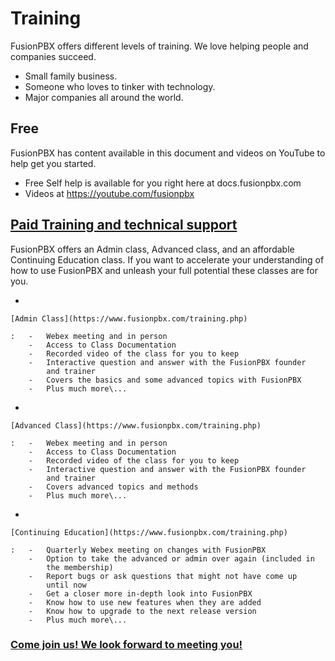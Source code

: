 # Training

FusionPBX offers different levels of training. We love helping people
and companies succeed.

-   Small family business.
-   Someone who loves to tinker with technology.
-   Major companies all around the world.

## Free

FusionPBX has content available in this document and videos on YouTube
to help get you started.

-   Free Self help is available for you right here at docs.fusionpbx.com
-   Videos at <https://youtube.com/fusionpbx>

## [Paid Training and technical support](https://www.fusionpbx.com/training.php)

FusionPBX offers an Admin class, Advanced class, and an affordable
Continuing Education class. If you want to accelerate your understanding
of how to use FusionPBX and unleash your full potential these classes
are for you.

-   

    [Admin Class](https://www.fusionpbx.com/training.php)

    :   -   Webex meeting and in person
        -   Access to Class Documentation
        -   Recorded video of the class for you to keep
        -   Interactive question and answer with the FusionPBX founder
            and trainer
        -   Covers the basics and some advanced topics with FusionPBX
        -   Plus much more\...

-   

    [Advanced Class](https://www.fusionpbx.com/training.php)

    :   -   Webex meeting and in person
        -   Access to Class Documentation
        -   Recorded video of the class for you to keep
        -   Interactive question and answer with the FusionPBX founder
            and trainer
        -   Covers advanced topics and methods
        -   Plus much more\...

-   

    [Continuing Education](https://www.fusionpbx.com/training.php)

    :   -   Quarterly Webex meeting on changes with FusionPBX
        -   Option to take the advanced or admin over again (included in
            the membership)
        -   Report bugs or ask questions that might not have come up
            until now
        -   Get a closer more in-depth look into FusionPBX
        -   Know how to use new features when they are added
        -   Know how to upgrade to the next release version
        -   Plus much more\...

### [Come join us! We look forward to meeting you!](https://www.fusionpbx.com/training.php)
